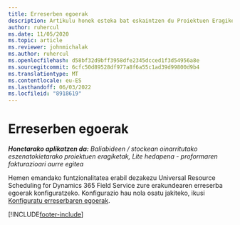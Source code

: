 ```yaml
---
title: Erreserben egoerak
description: Artikulu honek esteka bat eskaintzen du Proiektuen Eragiketetarako erreserba-egoerak konfiguratzeari buruzko informaziorako.
author: ruhercul
ms.date: 11/05/2020
ms.topic: article
ms.reviewer: johnmichalak
ms.author: ruhercul
ms.openlocfilehash: d58bf32d9bff3958dfe2345dcced1f3d54956a8e
ms.sourcegitcommit: 6cfc50d89528df977a8f6a55c1ad39d99800d9b4
ms.translationtype: MT
ms.contentlocale: eu-ES
ms.lasthandoff: 06/03/2022
ms.locfileid: "8918619"
---
```

# <a name="booking-statuses"></a>Erreserben egoerak

_**Honetarako aplikatzen da:** Baliabideen / stockean oinarritutako eszenatokietarako proiektuen eragiketak, Lite hedapena - proformaren fakturazioari aurre egitea_

Hemen emandako funtzionalitatea erabil dezakezu Universal Resource Scheduling for Dynamics 365 Field Service zure erakundearen erreserba egoerak konfiguratzeko. Konfigurazio hau nola osatu jakiteko, ikusi [Konfiguratu erreserbaren egoerak](/dynamics365/field-service/set-up-booking-statuses).


[!INCLUDE[footer-include](../includes/footer-banner.md)]